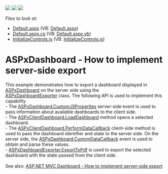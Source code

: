 <!-- default badges list -->
![](https://img.shields.io/endpoint?url=https://codecentral.devexpress.com/api/v1/VersionRange/128579857/17.1.3%2B)
[![](https://img.shields.io/badge/Open_in_DevExpress_Support_Center-FF7200?style=flat-square&logo=DevExpress&logoColor=white)](https://supportcenter.devexpress.com/ticket/details/T500219)
[![](https://img.shields.io/badge/📖_How_to_use_DevExpress_Examples-e9f6fc?style=flat-square)](https://docs.devexpress.com/GeneralInformation/403183)
<!-- default badges end -->
<!-- default file list -->
*Files to look at*:

* [Default.aspx](./CS/ASPxDashboard_ServerExport/Default.aspx) (VB: [Default.aspx](./VB/ASPxDashboard_ServerExport/Default.aspx))
* [Default.aspx.cs](./CS/ASPxDashboard_ServerExport/Default.aspx.cs) (VB: [Default.aspx.vb](./VB/ASPxDashboard_ServerExport/Default.aspx.vb))
* [InitializeControls.js](./CS/ASPxDashboard_ServerExport/Scripts/InitializeControls.js) (VB: [InitializeControls.js](./VB/ASPxDashboard_ServerExport/Scripts/InitializeControls.js))
<!-- default file list end -->
# ASPxDashboard - How to implement server-side export


<p>This example demonstrates how to export a dashboard displayed in <a href="https://documentation.devexpress.com/#Dashboard/clsDevExpressDashboardWebASPxDashboardtopic">ASPxDashboard</a> on the server side using the <a href="https://documentation.devexpress.com/Dashboard/clsDevExpressDashboardWebASPxDashboardExportertopic.aspx">ASPxDashboardExporter</a> class. The following API is used to implement this capability.<br>- The <a href="https://documentation.devexpress.com/#Dashboard/DevExpressDashboardWebASPxDashboard_CustomJSPropertiestopic">ASPxDashboard.CustomJSProperties</a> server-side event is used to pass information about available dashboards to the client side.<br>- The <a href="https://docs.devexpress.com/Dashboard/js-DevExpress.Dashboard.Web.WebForms.ASPxClientDashboard#js_aspxclientdashboard_loaddashboard_dashboardid_">ASPxClientDashboard.LoadDashboard</a> method opens a selected dashboard.<br>- The <a href="https://docs.devexpress.com/Dashboard/js-DevExpress.Dashboard.Web.WebForms.ASPxClientDashboard#js_aspxclientdashboard_performdatacallback_parameter_oncallback_">ASPxClientDashboard.PerformDataCallback</a> client-side method is used to pass the dashboard identifier and state to the server side. On the server side, the <a href="https://documentation.devexpress.com/#Dashboard/DevExpressDashboardWebASPxDashboard_CustomDataCallbacktopic">ASPxDashboard.CustomDataCallback</a> event is used to obtain and parse these values.<br>- <a href="https://documentation.devexpress.com/Dashboard/DevExpress.DashboardWeb.ASPxDashboardExporter.ExportToPdf.overloads">ASPxDashboardExporter.ExportToPdf</a> is used to export the selected dashboard with the state passed from the client side.<br><br>See also: <a href="https://www.devexpress.com/Support/Center/Example/Details/T590027/asp-net-mvc-dashboard-how-to-implement-server-side-export">ASP.NET MVC Dashboard - How to implement server-side export</a></p>

<br/>


